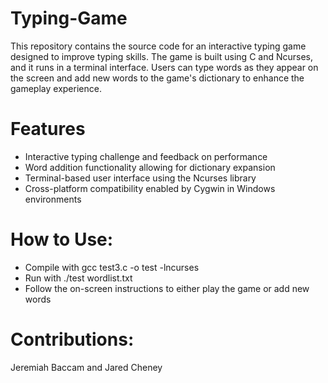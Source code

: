 # Typing-Game
This repository contains the source code for an interactive typing game designed to improve typing skills. The game is built using C and Ncurses, and it runs in a terminal interface. Users can type words as they appear on the screen and add new words to the game's dictionary to enhance the gameplay experience.

# Features
* Interactive typing challenge and feedback on performance
* Word addition functionality allowing for dictionary expansion
* Terminal-based user interface using the Ncurses library
* Cross-platform compatibility enabled by Cygwin in Windows environments

# How to Use:
* Compile with gcc test3.c -o test -lncurses
* Run with ./test wordlist.txt
* Follow the on-screen instructions to either play the game or add new words

# Contributions: 
Jeremiah Baccam and Jared Cheney 
